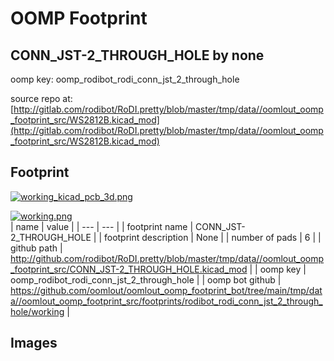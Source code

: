 # OOMP Footprint  
## CONN_JST-2_THROUGH_HOLE  by none  
  
oomp key: oomp_rodibot_rodi_conn_jst_2_through_hole  
  
source repo at: [http://gitlab.com/rodibot/RoDI.pretty/blob/master/tmp/data//oomlout_oomp_footprint_src/WS2812B.kicad_mod](http://gitlab.com/rodibot/RoDI.pretty/blob/master/tmp/data//oomlout_oomp_footprint_src/WS2812B.kicad_mod)  
## Footprint  
  
[![working_kicad_pcb_3d.png](working_kicad_pcb_3d_600.png)](working_kicad_pcb_3d.png)  
  
[![working.png](working_600.png)](working.png)  
| name | value | 
| --- | --- | 
| footprint name | CONN_JST-2_THROUGH_HOLE | 
| footprint description | None | 
| number of pads | 6 | 
| github path | http://github.com/rodibot/RoDI.pretty/blob/master/tmp/data//oomlout_oomp_footprint_src/CONN_JST-2_THROUGH_HOLE.kicad_mod | 
| oomp key | oomp_rodibot_rodi_conn_jst_2_through_hole | 
| oomp bot github | https://github.com/oomlout/oomlout_oomp_footprint_bot/tree/main/tmp/data//oomlout_oomp_footprint_src/footprints/rodibot_rodi_conn_jst_2_through_hole/working | 
## Images  
